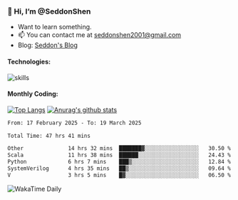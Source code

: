 ### 👋 Hi, I’m @SeddonShen
- Want to learn something.
- 📫 You can contact me at seddonshen2001@gmail.com
- Blog: [Seddon's Blog](https://seddonshen.github.io/)
#### Technologies:

![skills](https://skillicons.dev/icons?i=scala,js,html,css,bootstrap,jquery,c,cpp,cloudflare,django,docker,flask,git,github,githubactions,linux,latex,mysql,nodejs,ps,php,pr,py,raspberrypi,redis,unreal,v,vscode,vue,bash)

#### Monthly Coding:
[![Top Langs](https://github-readme-stats.vercel.app/api/top-langs?username=seddonshen&show_icons=true&locale=en&layout=compact&hide=html&langs_count=8)](https://github.com/SeddonShen/)
[![Anurag's github stats](https://github-readme-stats.vercel.app/api?username=SeddonShen&count_private=true&show_icons=true)](https://github.com/anuraghazra/github-readme-stats)
<!--START_SECTION:waka-->

```txt
From: 17 February 2025 - To: 19 March 2025

Total Time: 47 hrs 41 mins

Other              14 hrs 32 mins  ███████▓░░░░░░░░░░░░░░░░░   30.50 %
Scala              11 hrs 38 mins  ██████░░░░░░░░░░░░░░░░░░░   24.43 %
Python             6 hrs 7 mins    ███▒░░░░░░░░░░░░░░░░░░░░░   12.84 %
SystemVerilog      4 hrs 35 mins   ██▒░░░░░░░░░░░░░░░░░░░░░░   09.64 %
V                  3 hrs 5 mins    █▓░░░░░░░░░░░░░░░░░░░░░░░   06.50 %
```

<!--END_SECTION:waka-->

![WakaTime Daily](https://wakatime.com/share/@seddon2001/61a7e342-5f12-4fea-bf92-1fac161e97d6.svg)
<!---
SeddonShen/SeddonShen is a ✨ special ✨ repository because its `README.md` (this file) appears on your GitHub profile.
You can click the Preview link to take a look at your changes.
--->
